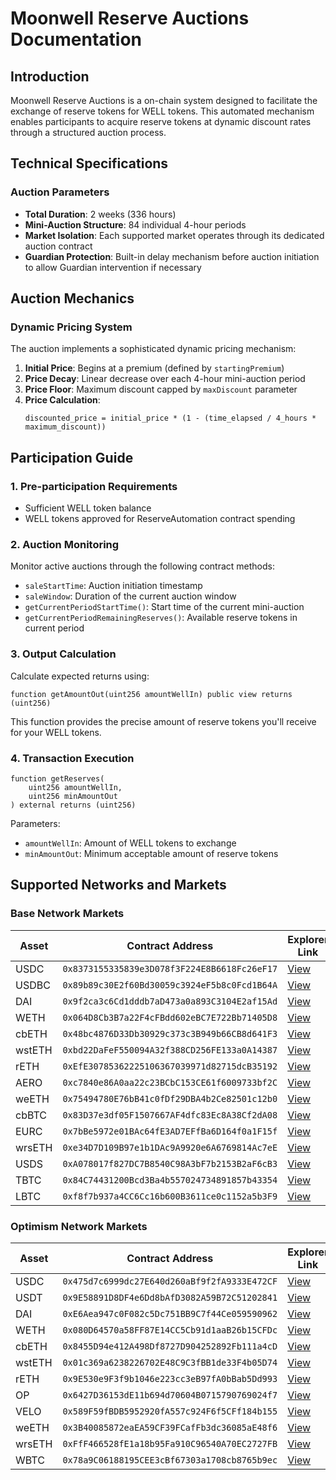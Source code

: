 # Moonwell Reserve Auctions Documentation

## Introduction

Moonwell Reserve Auctions is a on-chain system designed to facilitate the
exchange of reserve tokens for WELL tokens. This automated mechanism enables
participants to acquire reserve tokens at dynamic discount rates through a
structured auction process.

## Technical Specifications

### Auction Parameters

- **Total Duration**: 2 weeks (336 hours)
- **Mini-Auction Structure**: 84 individual 4-hour periods
- **Market Isolation**: Each supported market operates through its dedicated
  auction contract
- **Guardian Protection**: Built-in delay mechanism before auction initiation to
  allow Guardian intervention if necessary

## Auction Mechanics

### Dynamic Pricing System

The auction implements a sophisticated dynamic pricing mechanism:

1. **Initial Price**: Begins at a premium (defined by `startingPremium`)
2. **Price Decay**: Linear decrease over each 4-hour mini-auction period
3. **Price Floor**: Maximum discount capped by `maxDiscount` parameter
4. **Price Calculation**:
   ```
   discounted_price = initial_price * (1 - (time_elapsed / 4_hours * maximum_discount))
   ```

## Participation Guide

### 1. Pre-participation Requirements

- Sufficient WELL token balance
- WELL tokens approved for ReserveAutomation contract spending

### 2. Auction Monitoring

Monitor active auctions through the following contract methods:

- `saleStartTime`: Auction initiation timestamp
- `saleWindow`: Duration of the current auction window
- `getCurrentPeriodStartTime()`: Start time of the current mini-auction
- `getCurrentPeriodRemainingReserves()`: Available reserve tokens in current
  period

### 3. Output Calculation

Calculate expected returns using:

```solidity
function getAmountOut(uint256 amountWellIn) public view returns (uint256)
```

This function provides the precise amount of reserve tokens you'll receive for
your WELL tokens.

### 4. Transaction Execution

```solidity
function getReserves(
    uint256 amountWellIn,
    uint256 minAmountOut
) external returns (uint256)
```

Parameters:

- `amountWellIn`: Amount of WELL tokens to exchange
- `minAmountOut`: Minimum acceptable amount of reserve tokens

## Supported Networks and Markets

### Base Network Markets

| Asset  | Contract Address                             | Explorer Link                                                                   |
| ------ | -------------------------------------------- | ------------------------------------------------------------------------------- |
| USDC   | `0x8373155335839e3D078f3F224E8B6618Fc26eF17` | [View](https://basescan.org/address/0x8373155335839e3D078f3F224E8B6618Fc26eF17) |
| USDBC  | `0x89b89c30E2f60Bd30059c3924eF5b8c0Fcd1B64A` | [View](https://basescan.org/address/0x89b89c30E2f60Bd30059c3924eF5b8c0Fcd1B64A) |
| DAI    | `0x9f2ca3c6Cd1dddb7aD473a0a893C3104E2af15Ad` | [View](https://basescan.org/address/0x9f2ca3c6Cd1dddb7aD473a0a893C3104E2af15Ad) |
| WETH   | `0x064D8Cb3B7a22F4cFBdd602eBC7E722Bb71405D8` | [View](https://basescan.org/address/0x064D8Cb3B7a22F4cFBdd602eBC7E722Bb71405D8) |
| cbETH  | `0x48bc4876D33Db30929c373c3B949b66CB8d641F3` | [View](https://basescan.org/address/0x48bc4876D33Db30929c373c3B949b66CB8d641F3) |
| wstETH | `0xbd22DaFeF550094A32f388CD256FE133a0A14387` | [View](https://basescan.org/address/0xbd22DaFeF550094A32f388CD256FE133a0A14387) |
| rETH   | `0xEfE30785362225106367039971d82715dcB35192` | [View](https://basescan.org/address/0xEfE30785362225106367039971d82715dcB35192) |
| AERO   | `0xc7840e86A0aa22c23BCbC153CE61f6009733bf2C` | [View](https://basescan.org/address/0xc7840e86A0aa22c23BCbC153CE61f6009733bf2C) |
| weETH  | `0x75494780E76bB41c0fDf29DBA4b2Ce82501c12b0` | [View](https://basescan.org/address/0x75494780E76bB41c0fDf29DBA4b2Ce82501c12b0) |
| cbBTC  | `0x83D37e3df05F1507667AF4dfc83Ec8A38Cf2dA08` | [View](https://basescan.org/address/0x83D37e3df05F1507667AF4dfc83Ec8A38Cf2dA08) |
| EURC   | `0x7bBe5972e01BAc64fE3AD7EFfBa6D164f0a1F15f` | [View](https://basescan.org/address/0x7bBe5972e01BAc64fE3AD7EFfBa6D164f0a1F15f) |
| wrsETH | `0xe34D7D109B97e1b1DAc9A9920e6A6769814Ac7eE` | [View](https://basescan.org/address/0xe34D7D109B97e1b1DAc9A9920e6A6769814Ac7eE) |
| USDS   | `0xA078017f827DC7B8540C98A3bF7b2153B2aF6cB3` | [View](https://basescan.org/address/0xA078017f827DC7B8540C98A3bF7b2153B2aF6cB3) |
| TBTC   | `0x84C74431200Bcd3Ba4b557024734891857b43354` | [View](https://basescan.org/address/0x84C74431200Bcd3Ba4b557024734891857b43354) |
| LBTC   | `0xf8f7b937a4CC6Cc16b600B3611ce0c1152a5b3F9` | [View](https://basescan.org/address/0xf8f7b937a4CC6Cc16b600B3611ce0c1152a5b3F9) |

### Optimism Network Markets

| Asset  | Contract Address                             | Explorer Link                                                                              |
| ------ | -------------------------------------------- | ------------------------------------------------------------------------------------------ |
| USDC   | `0x475d7c6999dc27E640d260aBf9f2fA9333E472CF` | [View](https://optimistic.etherscan.io/address/0x475d7c6999dc27E640d260aBf9f2fA9333E472CF) |
| USDT   | `0x9E58891D8DF4e6Dd8bAfD3082A59B72C51202841` | [View](https://optimistic.etherscan.io/address/0x9E58891D8DF4e6Dd8bAfD3082A59B72C51202841) |
| DAI    | `0xE6Aea947c0F082c5Dc751BB9C7f44Ce059590962` | [View](https://optimistic.etherscan.io/address/0xE6Aea947c0F082c5Dc751BB9C7f44Ce059590962) |
| WETH   | `0x080D64570a58FF87E14CC5Cb91d1aaB26b15CFDc` | [View](https://optimistic.etherscan.io/address/0x080D64570a58FF87E14CC5Cb91d1aaB26b15CFDc) |
| cbETH  | `0x8455D94e412A498Df8727D904252892Fb111a4cD` | [View](https://optimistic.etherscan.io/address/0x8455D94e412A498Df8727D904252892Fb111a4cD) |
| wstETH | `0x01c369a6238226702E48C9C3fBB1de33F4b05D74` | [View](https://optimistic.etherscan.io/address/0x01c369a6238226702E48C9C3fBB1de33F4b05D74) |
| rETH   | `0x9E530e9F3f9b1046e223cc3eB97fA0bBab5Dd993` | [View](https://optimistic.etherscan.io/address/0x9E530e9F3f9b1046e223cc3eB97fA0bBab5Dd993) |
| OP     | `0x6427D36153dE11b694d70604B0715790769024f7` | [View](https://optimistic.etherscan.io/address/0x6427D36153dE11b694d70604B0715790769024f7) |
| VELO   | `0x589F59fBDB5952920fA557c924F6f5CFf184b155` | [View](https://optimistic.etherscan.io/address/0x589F59fBDB5952920fA557c924F6f5CFf184b155) |
| weETH  | `0x3B40085872eaEA59CF39FCafFb3dc36085aE48f6` | [View](https://optimistic.etherscan.io/address/0x3B40085872eaEA59CF39FCafFb3dc36085aE48f6) |
| wrsETH | `0xFfF466528fE1a18b95Fa910C96540A70EC2727FB` | [View](https://optimistic.etherscan.io/address/0xFfF466528fE1a18b95Fa910C96540A70EC2727FB) |
| WBTC   | `0x78a9C06188195CEE3cBf67303a1708cb8765b9ec` | [View](https://optimistic.etherscan.io/address/0x78a9C06188195CEE3cBf67303a1708cb8765b9ec) |
